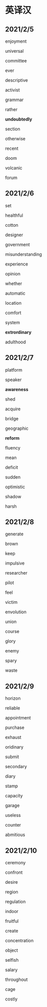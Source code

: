 # 英译汉

## 2021/2/5

enjoyment

universal

committee

ever

descriptive

activist

grammar

rather

**undoubtedly**

section

otherwise

recent

doom

volcanic

forum

## 2021/2/6

set

healthful

cotton

designer

government

misunderstanding

experience

opinion

whether

automatic

location

comfort

system

**extrordinary**

adulthood

## 2021/2/7

platform

speaker

**awareness**

shed

acquire

bridge

geographic

**reform**

fluency

mean

deficit

sudden

optimistic

shadow

harsh

## 2021/2/8

generate

brown

keep

impulsive

researcher

pilot

feel

victim

envolution

union

course

glory

enemy

spary

waste

## 2021/2/9

horizon

reliable

appointment

purchase

exhaust

oridinary

submit

secondary

diary

stamp

capacity

garage

useless

counter

abmitious

## 2021/2/10

ceremony

confront

desire

region

regulation

indoor

fruitful

create

concentration

object

selfish

salary

throughout

cage

costly